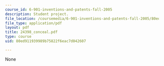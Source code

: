 ```yaml
---
course_id: 6-901-inventions-and-patents-fall-2005
description: Student project.
file_location: /coursemedia/6-901-inventions-and-patents-fall-2005/80ed911939989b75822f6eac7d042607_24398_conceal.pdf
file_type: application/pdf
layout: pdf
title: 24398_conceal.pdf
type: course
uid: 80ed911939989b75822f6eac7d042607

---
```

None
